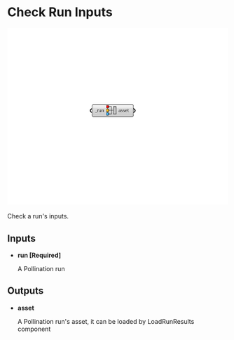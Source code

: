 # Check Run Inputs

![](../../.gitbook/assets/Check_Run_Inputs.png)

Check a run's inputs.

## Inputs

* **run \[Required\]**

  A Pollination run 

## Outputs

* **asset**

  A Pollination run's asset, it can be loaded by LoadRunResults component 

